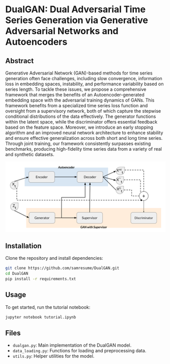 
# DualGAN: Dual Adversarial Time Series Generation via Generative Adversarial Networks and Autoencoders

## Abstract
Generative Adversarial Network (GAN)-based methods for time series generation often face challenges, including slow convergence, information loss in embedding spaces, instability, and performance variability based on series length. To tackle these issues, we propose a comprehensive framework that merges the benefits of an Autoencoder-generated embedding space with the adversarial training dynamics of GANs. This framework benefits from a specialized time series loss function and oversight from a supervisory network, both of which capture the stepwise conditional distributions of the data effectively. The generator functions within the latent space, while the discriminator offers essential feedback based on the feature space. Moreover, we introduce an early stopping algorithm and an improved neural network architecture to enhance stability and ensure effective generalization across both short and long time series. Through joint training, our framework consistently surpasses existing benchmarks, producing high-fidelity time series data from a variety of real and synthetic datasets.

<img src="dualgan.svg" width="600" alt="DualGAN Architecture" title="DualGAN Architecture">


## Installation
Clone the repository and install dependencies:
```bash
git clone https://github.com/samresume/DualGAN.git
cd DualGAN
pip install -r requirements.txt
```

## Usage
To get started, run the tutorial notebook:
```bash
jupyter notebook tutorial.ipynb
```

## Files
- `dualgan.py`: Main implementation of the DualGAN model.
- `data_loading.py`: Functions for loading and preprocessing data.
- `utils.py`: Helper utilities for the model.

